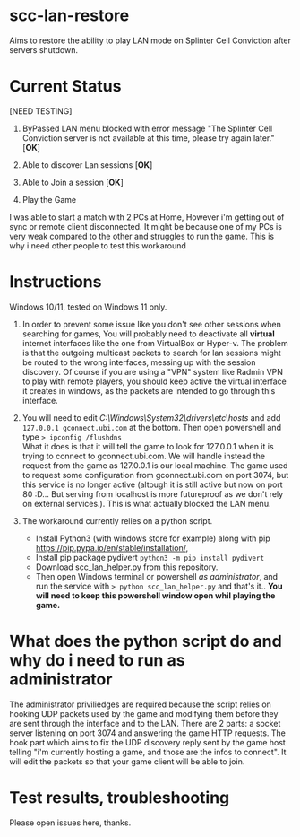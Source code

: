# scc-lan-restore
Aims to restore the ability to play LAN mode on Splinter Cell Conviction after servers shutdown.

# Current Status
[NEED TESTING]

1. ByPassed LAN menu blocked with error message "The Splinter Cell Conviction server is not available at this time, please try again later." [**OK**]

2. Able to discover Lan sessions [**OK**]

3. Able to Join a session [**OK**]

4. Play the Game

I was able to start a match with 2 PCs at Home, However i'm getting out of sync or
remote client disconnected.
It might be because one of my PCs is very weak compared to the other and struggles to run the game.
This is why i need other people to test this workaround

# Instructions
Windows 10/11, tested on Windows 11 only. 

1. In order to prevent some issue like you don't see other sessions when searching for games,
   You will probably need to deactivate all **virtual** internet interfaces like the one from VirtualBox or Hyper-v. The problem is that the outgoing multicast packets to search for lan sessions might be routed to the wrong interfaces, messing up with the session discovery. Of course if you are using a "VPN" system like Radmin VPN to play with remote players, you should keep active the virtual interface it creates in windows, as the packets are intended to go through this interface.

2. You will need to edit *C:\Windows\System32\drivers\etc\hosts* and add `127.0.0.1 gconnect.ubi.com` at the bottom. Then open powershell and type `> ipconfig /flushdns`  
  What it does is that it will tell the game to look for 127.0.0.1 when it is trying to connect to gconnect.ubi.com. We will handle instead the request from the game as 127.0.0.1 is our local machine.
The game used to request some configuration from gconnect.ubi.com on port 3074, but this service is no longer active (altough it is still active but now on port 80 :D... But serving from localhost is more futureproof as we don't rely on external services.). This is what actually blocked the LAN menu.

4. The workaround currently relies on a python script.
   * Install Python3 (with windows store for example) along with pip https://pip.pypa.io/en/stable/installation/,
   * Install pip package pydivert `python3 -m pip install pydivert`
   * Download scc_lan_helper.py from this repository.
   * Then open Windows terminal or powershell *as administrator*, and run the service with
   `> python scc_lan_helper.py` and that's it..
   **You will need to keep this powershell window open whil playing the game.**

# What does the python script do and why do i need to run as administrator
  The administrator priviliedges are required because the script relies on hooking UDP packets used by the game and modifying them before they are sent through the interface and to the LAN.
  There are 2 parts: a socket server listening on port 3074 and answering the game HTTP requests.
  The hook part which aims to fix the UDP discovery reply sent by the game host telling "i'm currently hosting a game, and those are the infos to connect". It will edit the packets so that your game client will be able to join.

# Test results, troubleshooting
Please open issues here, thanks.
